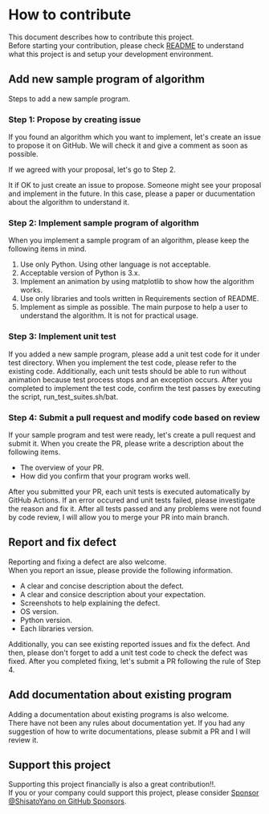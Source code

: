 # How to contribute
This document describes how to contribute this project.  
Before starting your contribution, please check [README](/README.md) to understand what this project is and setup your development environment.  

## Add new sample program of algorithm
Steps to add a new sample program.  

### Step 1: Propose by creating issue
If you found an algorithm which you want to implement, let's create an issue to propose it on GitHub. We will check it and give a comment as soon as possible.  

If we agreed with your proposal, let's go to Step 2.  

It if OK to just create an issue to propose. Someone might see your proposal and implement in the future. In this case, please a paper or ducumentation about the algorithm to understand it.  

### Step 2: Implement sample program of algorithm
When you implement a sample program of an algorithm, please keep the following items in mind.  

1. Use only Python. Using other language is not acceptable.  
2. Acceptable version of Python is 3.x.  
3. Implement an animation by using matplotlib to show how the algorithm works.  
4. Use only libraries and tools written in Requirements section of README.  
5. Implement as simple as possible. The main purpose to help a user to understand the algorithm. It is not for practical usage.  

### Step 3: Implement unit test
If you added a new sample program, please add a unit test code for it under test directory. When you implement the test code, please refer to the existing code. Additionally, each unit tests should be able to run without animation because test process stops and an exception occurs. After you completed to implement the test code, confirm the test passes by executing the script, run_test_suites.sh/bat.  

### Step 4: Submit a pull request and modify code based on review
If your sample program and test were ready, let's create a pull request and submit it. When you create the PR, please write a description about the following items.  

* The overview of your PR.  
* How did you confirm that your program works well.  

After you submitted your PR, each unit tests is executed automatically by GitHub Actions. If an error occured and unit tests failed, please investigate the reason and fix it. After all tests passed and any problems were not found by code review, I will allow you to merge your PR into main branch.  

## Report and fix defect
Reporting and fixing a defect are also welcome.  
When you report an issue, please provide the following information.  

* A clear and concise description about the defect.  
* A clear and consice description about your expectation.  
* Screenshots to help explaining the defect.  
* OS version.  
* Python version.  
* Each libraries version.  

Additionally, you can see existing reported issues and fix the defect. And then, please don't forget to add a unit test code to check the defect was fixed. After you completed fixing, let's submit a PR following the rule of Step 4.  

## Add documentation about existing program
Adding a documentation about existing programs is also welcome.  
There have not been any rules about documentation yet. If you had any suggestion of how to write documentations, please submit a PR and I will review it.  

## Support this project
Supporting this project financially is also a great contribution!!.  
If you or your company could support this project, please consider [Sponsor @ShisatoYano on GitHub Sponsors](https://github.com/sponsors/ShisatoYano).  
